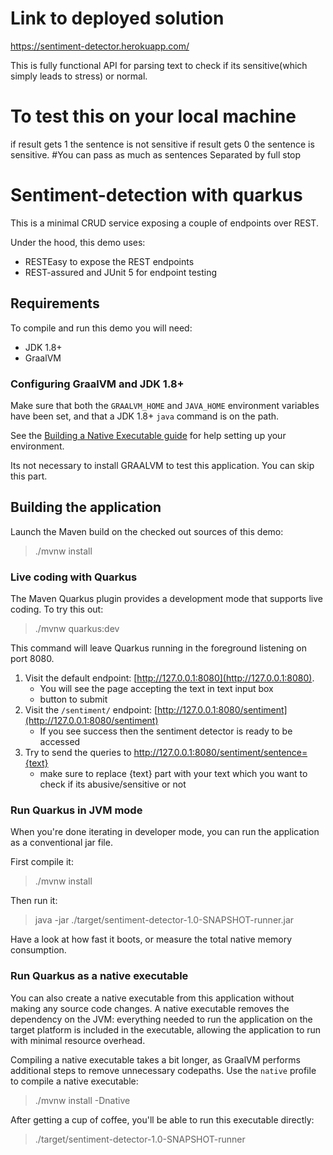 # Link to deployed solution 
https://sentiment-detector.herokuapp.com/

This is fully functional API for parsing text to check if its sensitive(which simply leads to stress) or normal. 

# To test this  on your local machine
if result gets 1 the sentence is not sensitive if result gets 0 the sentence is sensitive.
#You can pass as much as sentences Separated by full stop 

# Sentiment-detection with quarkus

This is a minimal CRUD service exposing a couple of endpoints over REST.

Under the hood, this demo uses:

- RESTEasy to expose the REST endpoints
- REST-assured and JUnit 5 for endpoint testing

## Requirements

To compile and run this demo you will need:

- JDK 1.8+
- GraalVM

### Configuring GraalVM and JDK 1.8+

Make sure that both the `GRAALVM_HOME` and `JAVA_HOME` environment variables have
been set, and that a JDK 1.8+ `java` command is on the path.

See the [Building a Native Executable guide](https://quarkus.io/guides/building-native-image-guide)
for help setting up your environment.

Its not necessary to install GRAALVM to test this application.  You can skip this part. 

## Building the application

Launch the Maven build on the checked out sources of this demo:

> ./mvnw install

### Live coding with Quarkus

The Maven Quarkus plugin provides a development mode that supports
live coding. To try this out:

> ./mvnw quarkus:dev

This command will leave Quarkus running in the foreground listening on port 8080.

1. Visit the default endpoint: [http://127.0.0.1:8080](http://127.0.0.1:8080).
    - You will see the page accepting the text in text input box 
    - button to submit
2. Visit the `/sentiment/` endpoint: [http://127.0.0.1:8080/sentiment](http://127.0.0.1:8080/sentiment)
    - If you see success then the sentiment detector is ready to be accessed
3. Try to send the queries to http://127.0.0.1:8080/sentiment/sentence={text}  
    -  make sure to replace {text} part with your text which you want to check if its abusive/sensitive or  not

### Run Quarkus in JVM mode

When you're done iterating in developer mode, you can run the application as a
conventional jar file.

First compile it:

> ./mvnw install

Then run it:

> java -jar ./target/sentiment-detector-1.0-SNAPSHOT-runner.jar 

Have a look at how fast it boots, or measure the total native memory consumption.

### Run Quarkus as a native executable

You can also create a native executable from this application without making any
source code changes. A native executable removes the dependency on the JVM:
everything needed to run the application on the target platform is included in
the executable, allowing the application to run with minimal resource overhead.

Compiling a native executable takes a bit longer, as GraalVM performs additional
steps to remove unnecessary codepaths. Use the  `native` profile to compile a
native executable:

> ./mvnw install -Dnative

After getting a cup of coffee, you'll be able to run this executable directly:

> ./target/sentiment-detector-1.0-SNAPSHOT-runner
